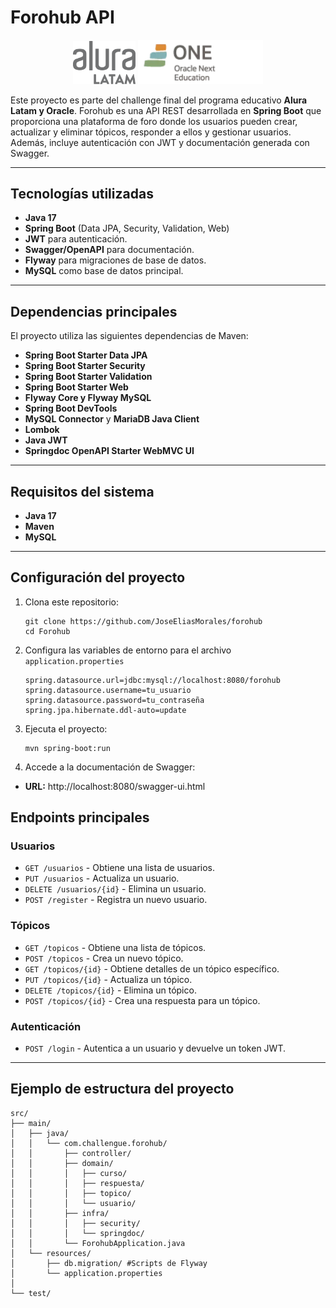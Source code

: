 # Forohub API


<div align="center">
   <img src="src/main/java/com/challengue/forohub/asset/logo-aluraespanhol.svg" alt="Logo Alura Español" width="100"/>
   <img src="src/main/java/com/challengue/forohub/asset/logoOne.webp" alt="Logo ONE" width="200"/>
</div>


Este proyecto es parte del challenge final del programa educativo **Alura Latam y Oracle**. Forohub es una API REST desarrollada en **Spring Boot** que proporciona una plataforma de foro donde los usuarios pueden crear, actualizar y eliminar tópicos, responder a ellos y gestionar usuarios. Además, incluye autenticación con JWT y documentación generada con Swagger.

---

## Tecnologías utilizadas
- **Java 17**
- **Spring Boot** (Data JPA, Security, Validation, Web)
- **JWT** para autenticación.
- **Swagger/OpenAPI** para documentación.
- **Flyway** para migraciones de base de datos.
- **MySQL** como base de datos principal.

---

## Dependencias principales
El proyecto utiliza las siguientes dependencias de Maven:
- **Spring Boot Starter Data JPA**
- **Spring Boot Starter Security**
- **Spring Boot Starter Validation**
- **Spring Boot Starter Web**
- **Flyway Core y Flyway MySQL**
- **Spring Boot DevTools**
- **MySQL Connector** y **MariaDB Java Client**
- **Lombok**
- **Java JWT**
- **Springdoc OpenAPI Starter WebMVC UI**

---

## Requisitos del sistema
- **Java 17**
- **Maven**
- **MySQL**

---

## Configuración del proyecto
1. Clona este repositorio:
   ```
   git clone https://github.com/JoseEliasMorales/forohub
   cd Forohub
   ```
2. Configura las variables de entorno para el archivo `application.properties`
   ```
   spring.datasource.url=jdbc:mysql://localhost:8080/forohub
   spring.datasource.username=tu_usuario
   spring.datasource.password=tu_contraseña
   spring.jpa.hibernate.ddl-auto=update
    ```
3. Ejecuta el proyecto:
    ```
   mvn spring-boot:run
    ```
4. Accede a la documentación de Swagger:
- **URL:** http://localhost:8080/swagger-ui.html

## Endpoints principales
### Usuarios
- `GET /usuarios` - Obtiene una lista de usuarios.
- `PUT /usuarios` - Actualiza un usuario.
- `DELETE /usuarios/{id}` - Elimina un usuario.
- `POST /register` - Registra un nuevo usuario.

### Tópicos
- `GET /topicos` - Obtiene una lista de tópicos.
- `POST /topicos` - Crea un nuevo tópico.
- `GET /topicos/{id}` - Obtiene detalles de un tópico específico.
- `PUT /topicos/{id}` - Actualiza un tópico.
- `DELETE /topicos/{id}` - Elimina un tópico.
- `POST /topicos/{id}` - Crea una respuesta para un tópico.

### Autenticación
- `POST /login` - Autentica a un usuario y devuelve un token JWT.

---

## Ejemplo de estructura del proyecto
```plaintext
src/
├── main/
│   ├── java/
│   │   └── com.challengue.forohub/
│   │       ├── controller/
│   │       ├── domain/
│   │       │   ├── curso/
│   │       │   ├── respuesta/
│   │       │   ├── topico/
│   │       │   └── usuario/
│   │       ├── infra/
│   │       │   ├── security/
│   │       │   └── springdoc/
│   │       └── ForohubApplication.java
│   └── resources/
│       ├── db.migration/ #Scripts de Flyway
│       └── application.properties
│       
└── test/

